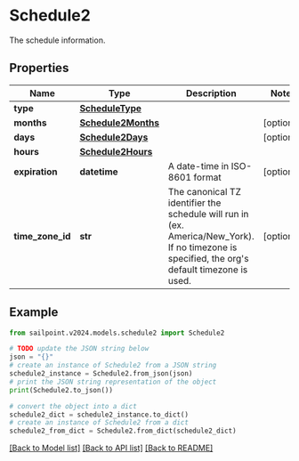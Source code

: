 # Schedule2

The schedule information.

## Properties

Name | Type | Description | Notes
------------ | ------------- | ------------- | -------------
**type** | [**ScheduleType**](ScheduleType.md) |  | 
**months** | [**Schedule2Months**](Schedule2Months.md) |  | [optional] 
**days** | [**Schedule2Days**](Schedule2Days.md) |  | [optional] 
**hours** | [**Schedule2Hours**](Schedule2Hours.md) |  | 
**expiration** | **datetime** | A date-time in ISO-8601 format | [optional] 
**time_zone_id** | **str** | The canonical TZ identifier the schedule will run in (ex. America/New_York).  If no timezone is specified, the org&#39;s default timezone is used. | [optional] 

## Example

```python
from sailpoint.v2024.models.schedule2 import Schedule2

# TODO update the JSON string below
json = "{}"
# create an instance of Schedule2 from a JSON string
schedule2_instance = Schedule2.from_json(json)
# print the JSON string representation of the object
print(Schedule2.to_json())

# convert the object into a dict
schedule2_dict = schedule2_instance.to_dict()
# create an instance of Schedule2 from a dict
schedule2_from_dict = Schedule2.from_dict(schedule2_dict)
```
[[Back to Model list]](../README.md#documentation-for-models) [[Back to API list]](../README.md#documentation-for-api-endpoints) [[Back to README]](../README.md)


